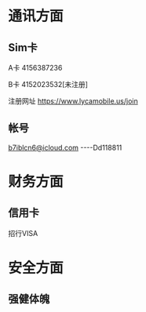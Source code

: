 

# 通讯方面

## Sim卡

A卡
4156387236

B卡
4152023532[未注册]

注册网址
https://www.lycamobile.us/join

## 帐号

b7iblcn6@icloud.com
----Dd118811

# 财务方面

## 信用卡
招行VISA



# 安全方面

## 强健体魄

